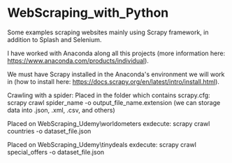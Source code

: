 # WebScraping_with_Python
Some examples scraping websites mainly using Scrapy framework, in addition to Splash and Selenium.

I have worked with Anaconda along all this projects (more information here: https://www.anaconda.com/products/individual).

We must have Scrapy installed in the Anaconda's environment we will work in (how to install here: https://docs.scrapy.org/en/latest/intro/install.html).


Crawling with a spider:
Placed in the folder which contains scrapy.cfg: 
    scrapy crawl spider_name -o output_file_name.extension 
(we can storage data into .json, .xml, .csv, and others)

Placed on WebScraping_Udemy\worldometers exdecute:
    scrapy crawl countries -o dataset_file.json

Placed on WebScraping_Udemy\tinydeals exdecute:
    scrapy crawl special_offers -o dataset_file.json
